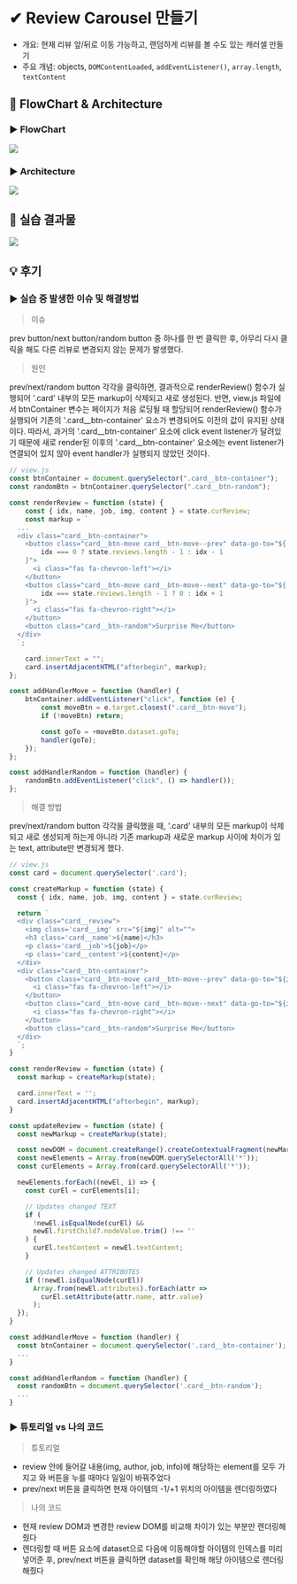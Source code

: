 # ✔ Review Carousel 만들기

-   개요: 현재 리뷰 앞/뒤로 이동 가능하고, 랜덤하게 리뷰를 볼 수도 있는 캐러셀 만들기
-   주요 개념: objects, `DOMContentLoaded`, `addEventListener()`, `array.length`, `textContent`

## 🎨 FlowChart & Architecture

[](https://app.diagrams.net/?src=about#G18niF0ITBUZdSHKO5VxTGtSZLWk-ZsNd3)

### ▶ FlowChart

![](./image/flowchart.PNG)

### ▶ Architecture

![](./image/architecture.PNG)

## 🧩 실습 결과물

![](../gif/ReviewCarousel_practice1.gif)

## 💡 후기

### ▶ 실습 중 발생한 이슈 및 해결방법

> 이슈

prev button/next button/random button 중 하나를 한 번 클릭한 후, 아무리 다시 클릭을 해도 다른 리뷰로 변경되지 않는 문제가 발생했다.

> 원인

prev/next/random button 각각을 클릭하면, 결과적으로 renderReview() 함수가 실행되어 '.card' 내부의 모든 markup이 삭제되고 새로 생성된다.
반면, view.js 파일에서 btnContainer 변수는 페이지가 처음 로딩될 때 할당되어 renderReview() 함수가 실행되어 기존의 '.card\_\_btn-container' 요소가 변경되어도 이전의 값이 유지된 상태이다.
따라서, 과거의 '.card\_\_btn-container' 요소에 click event listener가 달려있기 때문에 새로 render된 이후의 '.card\_\_btn-container' 요소에는 event listener가 연결되어 있지 않아 event handler가 실행되지 않았던 것이다.

```js
// view.js
const btnContainer = document.querySelector(".card__btn-container");
const randomBtn = btnContainer.querySelector(".card__btn-random");

const renderReview = function (state) {
	const { idx, name, job, img, content } = state.curReview;
	const markup = `
  ...
  <div class="card__btn-container">
    <button class="card__btn-move card__btn-move--prev" data-go-to="${
		idx === 0 ? state.reviews.length - 1 : idx - 1
	}">
      <i class="fas fa-chevron-left"></i>
    </button>
    <button class="card__btn-move card__btn-move--next" data-go-to="${
		idx === state.reviews.length - 1 ? 0 : idx + 1
	}">
      <i class="fas fa-chevron-right"></i>
    </button>
    <button class="card__btn-random">Surprise Me</button>
  </div>
  `;

	card.innerText = "";
	card.insertAdjacentHTML("afterbegin", markup);
};

const addHandlerMove = function (handler) {
	btnContainer.addEventListener("click", function (e) {
		const moveBtn = e.target.closest(".card__btn-move");
		if (!moveBtn) return;

		const goTo = +moveBtn.dataset.goTo;
		handler(goTo);
	});
};

const addHandlerRandom = function (handler) {
	randomBtn.addEventListener("click", () => handler());
};
```

> 해결 방법

prev/next/random button 각각을 클릭했을 때, '.card' 내부의 모든 markup이 삭제되고 새로 생성되게 하는게 아니라 기존 markup과 새로운 markup 사이에 차이가 있는 text, attribute만 변경되게 했다.

```js
// view.js
const card = document.querySelector('.card');

const createMarkup = function (state) {
  const { idx, name, job, img, content } = state.curReview;

  return `
  <div class="card__review">
    <img class='card__img' src="${img}" alt="">
    <h3 class='card__name'>${name}</h3>
    <p class='card__job'>${job}</p>
    <p class='card__content'>${content}</p>
  </div>
  <div class="card__btn-container">
    <button class="card__btn-move card__btn-move--prev" data-go-to="${idx === 0 ? state.reviews.length - 1 : idx - 1}">
      <i class="fas fa-chevron-left"></i>
    </button>
    <button class="card__btn-move card__btn-move--next" data-go-to="${idx === state.reviews.length - 1 ? 0 : idx + 1}">
      <i class="fas fa-chevron-right"></i>
    </button>
    <button class="card__btn-random">Surprise Me</button>
  </div>
  `;
}

const renderReview = function (state) {
  const markup = createMarkup(state);

  card.innerText = '';
  card.insertAdjacentHTML("afterbegin", markup);
}

const updateReview = function (state) {
  const newMarkup = createMarkup(state);

  const newDOM = document.createRange().createContextualFragment(newMarkup);
  const newElements = Array.from(newDOM.querySelectorAll('*'));
  const curElements = Array.from(card.querySelectorAll('*'));

  newElements.forEach((newEl, i) => {
    const curEl = curElements[i];

    // Updates changed TEXT
    if (
      !newEl.isEqualNode(curEl) &&
      newEl.firstChild?.nodeValue.trim() !== ''
    ) {
      curEl.textContent = newEl.textContent;
    }

    // Updates changed ATTRIBUTES
    if (!newEl.isEqualNode(curEl))
      Array.from(newEl.attributes).forEach(attr =>
        curEl.setAttribute(attr.name, attr.value)
      );
  });
}

const addHandlerMove = function (handler) {
  const btnContainer = document.querySelector('.card__btn-container');
  ...
}

const addHandlerRandom = function (handler) {
  const randomBtn = document.querySelector('.card__btn-random');
  ...
}
```

### ▶ 튜토리얼 vs 나의 코드

> 튜토리얼

-   review 안에 들어갈 내용(img, author, job, info)에 해당하는 element를 모두 가지고 와 버튼을 누를 때마다 일일이 바꿔주었다
-   prev/next 버튼을 클릭하면 현재 아이템의 -1/+1 위치의 아이템을 렌더링하였다

> 나의 코드

-   현재 review DOM과 변경한 review DOM를 비교해 차이가 있는 부분만 렌더링해줬다
-   렌더링할 때 버튼 요소에 dataset으로 다음에 이동해야할 아이템의 인덱스를 미리 넣어준 후, prev/next 버튼을 클릭하면 dataset를 확인해 해당 아이템으로 렌더링해줬다
